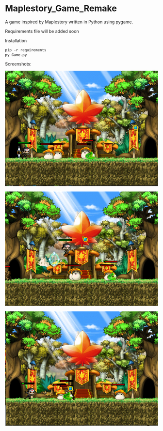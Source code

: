 # Maplestory_Game_Remake
A game inspired by Maplestory written in Python using pygame.

Requirements file will be added soon

Installation
```
pip -r requirements
py Game.py
```

Screenshots:

![Screenshot](screenshots/avg.png)

![Screenshot](screenshots/fj.png)

![Screenshot](screenshots/tr.png)
